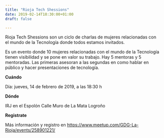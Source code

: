 ```yaml
---
title: "Rioja Tech Shessions"
date: 2019-02-14T18:30:00+01:00
draft: false

---
```

Rioja Tech Shessions son un ciclo de charlas de mujeres relacionadas con el mundo de la Tecnología
donde todos estamos invitados.

<!--more-->

Es un evento donde 10 mujeres relacionadas con el mundo de la Tecnología tienen visibilidad y se pone en valor su trabajo. Hay 5 mentoras y 5 mentoradas. Las primeras asesoran a las segundas en como hablar en público y hacer presentaciones de tecnología.

__Cuándo__

Día: jueves, 14 de febrero de 2019, a las 18:30 h

__Dónde__

IRJ en el Espolón
Calle Muro de La Mata
Logroño

__Registrate__

Más información y registro en https://www.meetup.com/GDG-La-Rioja/events/258901221/

